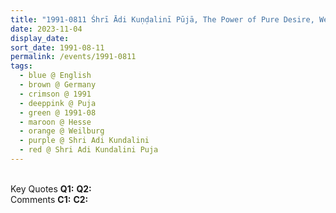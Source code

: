 ```yaml
---
title: "1991-0811 Śhrī Ādi Kuṇḍalinī Pūjā, The Power of Pure Desire, Weilburg, Hesse, Germany"
date: 2023-11-04
display_date: 
sort_date: 1991-08-11
permalink: /events/1991-0811
tags:
  - blue @ English
  - brown @ Germany
  - crimson @ 1991
  - deeppink @ Puja
  - green @ 1991-08
  - maroon @ Hesse
  - orange @ Weilburg
  - purple @ Shri Adi Kundalini
  - red @ Shri Adi Kundalini Puja
---
```


<br>

<wave-list>
  <list-title color="DarkSeaGreen" width="55">Key Quotes</list-title>
  <list-item color="BlanchedAlmond" width="280"><b>Q1:</b> <i></i></list-item>
  <list-item color="Lavender" width="280"><b>Q2:</b> <i></i></list-item>
</wave-list>

<br>

<wave-list>
  <list-title color="DarkSeaGreen" width="55">Comments</list-title>
  <list-item color="BlanchedAlmond" width="280"><b>C1:</b> <i></i></list-item>
  <list-item color="Lavender" width="280"><b>C2:</b> <i></i></list-item>
</wave-list>